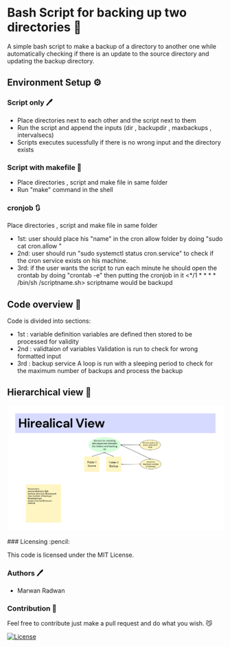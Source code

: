 # Bash Script for backing up two directories :handshake:

A simple bash script to make a backup of a directory to another one while automatically checking if there is an update to the source directory and updating the backup directory.

## Environment Setup :gear:

### Script only :pen:
 * Place directories next to each other and the script next to them 
 * Run the script and append the inputs (dir , backupdir , maxbackups , intervalsecs) <Running in sudo mode will ensure process stability> 
 * Scripts executes sucessfully if there is no wrong input and the directory exists 
  

### Script with makefile :pencil:
* Place directories , script and make file in same folder
* Run "make" command in the shell 

 
### cronjob :arrows_clockwise:
 Place directories , script and make file in same folder 
 * 1st: user should place his "name" in the cron allow folder
  by doing "sudo cat cron.allow <their-name>" 
 * 2nd: user should run "sudo systemctl status cron.service"
to check if the cron service exists on his machine.
 * 3rd: if the user wants the script to run each minute he should open the crontab 
by doing "crontab -e" then putting the cronjob in it 
  <*/1 * * * * /bin/sh <pathtoscript>/scriptname.sh>
  scriptname would be backupd 



## Code overview :notebook_with_decorative_cover:

Code is divided into sections: 
* 1st : variable definition 
variables are defined then stored to be processed for validity 
 * 2nd : validtaion of variables 
 Validation is run to check for wrong formatted input 
*  3rd : backup service 
 A loop is run with a sleeping period to check for the maximum number of backups and process the backup 

## Hierarchical view :mount_fuji:
<p align=center width=100%>
<img src="view.jpg">
  </p>
### Licensing :pencil:

This code is licensed under the MIT License.

### Authors :pen:

* Marwan Radwan

### Contribution :clinking_glasses:

Feel free to contribute just make a pull request and do what you wish. 😼

[![License](https://img.shields.io/badge/License-MIT-red.svg)](https://opensource.org/licenses/MIT)

